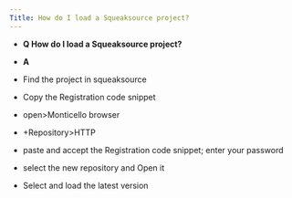 ```yaml
---
Title: How do I load a Squeaksource project?
---
```


- **Q How do I load a Squeaksource project?**
- **A**

-  Find the project in squeaksource
-  Copy the Registration code snippet
-  open>Monticello browser
-  \+Repository>HTTP
-  paste and accept the Registration code snippet; enter your password
-  select the new repository and Open it
-  Select and load the latest version

